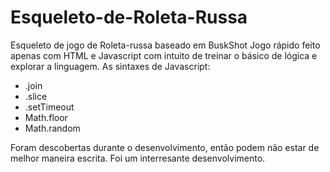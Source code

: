  # Esqueleto-de-Roleta-Russa
Esqueleto de jogo de Roleta-russa baseado em BuskShot
Jogo rápido feito apenas com HTML e Javascript com intuito de treinar o básico de lógica e explorar a linguagem.
As sintaxes de Javascript:
* .join
* .slice
* .setTimeout
* Math.floor
* Math.random

Foram descobertas durante o desenvolvimento, então podem não estar de melhor maneira escrita.
Foi um interresante desenvolvimento.
